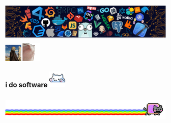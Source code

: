 ![banner](./banner.png)

<img src="vinland-saga.gif" width="50">
<img src="catjam-cat.gif"><h2>i do software <img src="https://github.com/4rjunc/4rjunc/raw/main/cat.gif" alt="Cat GIF" width="50"></h2>
<br/>

<img src="meow.gif">
